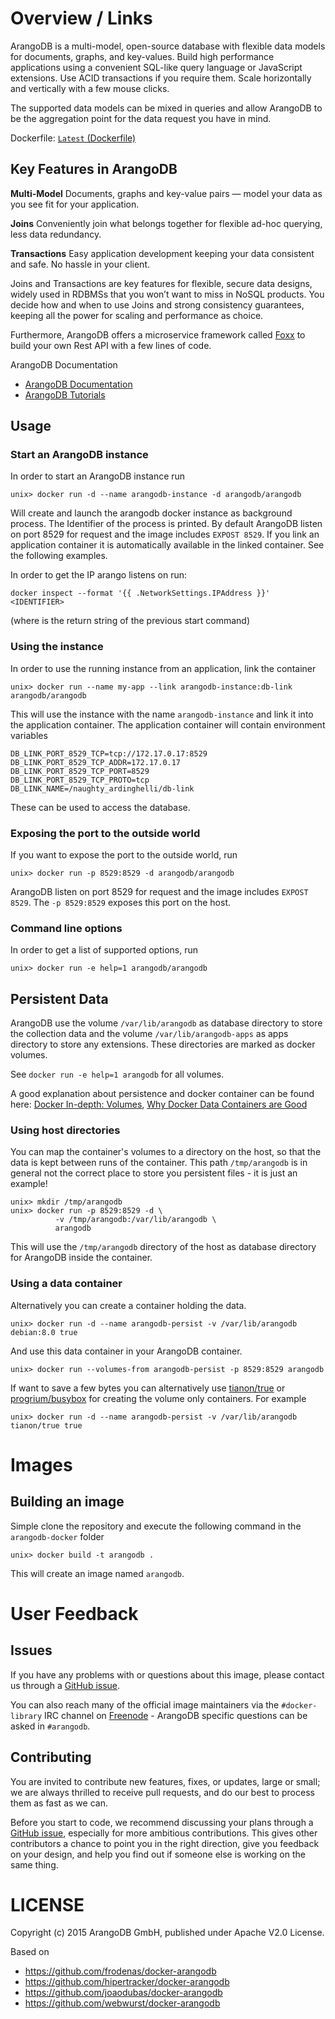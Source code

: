 # Overview / Links
ArangoDB is a multi-model, open-source database with flexible data models for documents, graphs, and key-values. Build high performance applications using a convenient SQL-like query language or JavaScript extensions. Use ACID transactions if you require them. Scale horizontally and vertically with a few mouse clicks.

The supported data models can be mixed in queries and allow ArangoDB to be the aggregation point for the data request you have in mind.

Dockerfile: [`Latest` (Dockerfile)](https://github.com/arangodb/arangodb-docker/blob/master/Dockerfile)

Key Features in ArangoDB
------------------------

**Multi-Model**
Documents, graphs and key-value pairs — model your data as you see fit for your application.

**Joins**
Conveniently join what belongs together for flexible ad-hoc querying, less data redundancy.

**Transactions**
Easy application development keeping your data consistent and safe. No hassle in your client.

Joins and Transactions are key features for flexible, secure data designs, widely used in RDBMSs that you won’t want to miss in NoSQL products. You decide how and when to use Joins and strong consistency guarantees, keeping all the power for scaling and performance as choice. 

Furthermore, ArangoDB offers a microservice framework called [Foxx](https://www.arangodb.com/foxx) to build your own Rest API with a few lines of code.

ArangoDB Documentation
- [ArangoDB Documentation](https://www.arangodb.com/documentation)
- [ArangoDB Tutorials](https://www.arangodb.com/tutorials)

## Usage

### Start an ArangoDB instance

In order to start an ArangoDB instance run

    unix> docker run -d --name arangodb-instance -d arangodb/arangodb

Will create and launch the arangodb docker instance as background process.
The Identifier of the process is printed.
By default ArangoDB listen on port 8529 for request and the image includes
`EXPOST 8529`. If you link an application container it is automatically
available in the linked container. See the following examples.

In order to get the IP arango listens on run:

    docker inspect --format '{{ .NetworkSettings.IPAddress }}' <IDENTIFIER>

(where <IDENTIFIER> is the return string of the previous start command)

### Using the instance

In order to use the running instance from an application, link the container

    unix> docker run --name my-app --link arangodb-instance:db-link arangodb/arangodb

This will use the instance with the name `arangodb-instance` and link it into
the application container. The application container will contain environment
variables

    DB_LINK_PORT_8529_TCP=tcp://172.17.0.17:8529
    DB_LINK_PORT_8529_TCP_ADDR=172.17.0.17
    DB_LINK_PORT_8529_TCP_PORT=8529
    DB_LINK_PORT_8529_TCP_PROTO=tcp
    DB_LINK_NAME=/naughty_ardinghelli/db-link

These can be used to access the database.

### Exposing the port to the outside world

If you want to expose the port to the outside world, run

    unix> docker run -p 8529:8529 -d arangodb/arangodb

ArangoDB listen on port 8529 for request and the image includes `EXPOST
8529`. The `-p 8529:8529` exposes this port on the host.

### Command line options

In order to get a list of supported options, run

    unix> docker run -e help=1 arangodb/arangodb

## Persistent Data

ArangoDB use the volume `/var/lib/arangodb` as database directory to store the collection
data and the volume `/var/lib/arangodb-apps` as apps directory to store any extensions. These
directories are marked as docker volumes.

See `docker run -e help=1 arangodb` for all volumes.

A good explanation about persistence and docker container can be found here:
[Docker In-depth: Volumes](http://container42.com/2014/11/03/docker-indepth-volumes/),
[Why Docker Data Containers are Good](https://medium.com/@ramangupta/why-docker-data-containers-are-good-589b3c6c749e)

### Using host directories

You can map the container's volumes to a directory on the host, so that the data
is kept between runs of the container. This path `/tmp/arangodb` is in general
not the correct place to store you persistent files - it is just an example!

    unix> mkdir /tmp/arangodb
    unix> docker run -p 8529:8529 -d \
              -v /tmp/arangodb:/var/lib/arangodb \
              arangodb

This will use the `/tmp/arangodb` directory of the host as database directory
for ArangoDB inside the container.

### Using a data container

Alternatively you can create a container holding the data.

    unix> docker run -d --name arangodb-persist -v /var/lib/arangodb debian:8.0 true

And use this data container in your ArangoDB container.

    unix> docker run --volumes-from arangodb-persist -p 8529:8529 arangodb

If want to save a few bytes you can alternatively use
[tianon/true](https://registry.hub.docker.com/u/tianon/true/)
or
[progrium/busybox](https://registry.hub.docker.com/u/progrium/busybox/)
for creating the volume only containers. For example

    unix> docker run -d --name arangodb-persist -v /var/lib/arangodb tianon/true true

# Images

## Building an image

Simple clone the repository and execute the following command in the
`arangodb-docker` folder

    unix> docker build -t arangodb .

This will create an image named `arangodb`.

# User Feedback

## Issues

If you have any problems with or questions about this image, please contact us through a [GitHub issue](https://github.com/arangodb/arangodb-docker/issues).

You can also reach many of the official image maintainers via the `#docker-library` IRC channel on [Freenode](https://freenode.net) - ArangoDB specific questions can be asked in `#arangodb`. 

## Contributing

You are invited to contribute new features, fixes, or updates, large or small; we are always thrilled to receive pull requests, and do our best to process them as fast as we can.

Before you start to code, we recommend discussing your plans through a [GitHub issue](https://github.com/arangodb/arangodb-docker/issues), especially for more ambitious contributions. This gives other contributors a chance to point you in the right direction, give you feedback on your design, and help you find out if someone else is working on the same thing.

# LICENSE

Copyright (c) 2015 ArangoDB GmbH, published under Apache V2.0 License.

Based on

- https://github.com/frodenas/docker-arangodb
- https://github.com/hipertracker/docker-arangodb
- https://github.com/joaodubas/docker-arangodb
- https://github.com/webwurst/docker-arangodb
